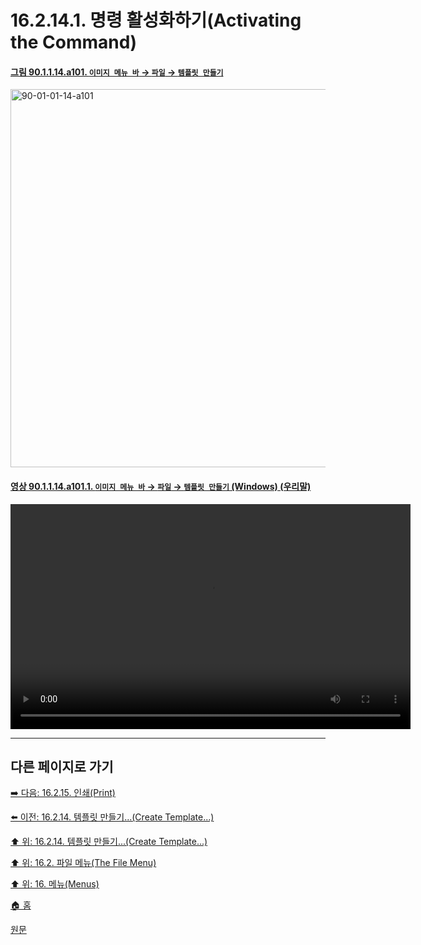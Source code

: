 # 16.2.14.1. 명령 활성화하기(Activating the Command)

<a id="90-01-01-14-a101"></a>

#### [그림 90.1.1.14.a101. `이미지 메뉴 바` → `파일` → `템플릿 만들기`](./90-01-01-14-create_template.md#90-01-01-14-a101)
<img width="980" height="605" alt="90-01-01-14-a101" src="https://github.com/user-attachments/assets/cf606c2a-6b1d-465f-96f4-9c67515fd607" />

<a id="90-01-01-14-a101-01"></a>

#### [영상 90.1.1.14.a101.1. `이미지 메뉴 바` → `파일` → `템플릿 만들기` (Windows) (우리말)](./90-01-01-14-create_template.md#90-01-01-14-a101-01)
<video controls="controls" width="640" height="360" src="https://github.com/user-attachments/assets/a425ae1f-6749-43b4-9f22-1c4705579888"></video>

***

## 다른 페이지로 가기

[➡️ 다음: 16.2.15. 인쇄(Print)](./16-02-15-00-print.md)

[⬅️ 이전: 16.2.14. 템플릿 만들기...(Create Template...)](./16-02-14-00-create-template.md)

[⬆️ 위: 16.2.14. 템플릿 만들기...(Create Template...)](./16-02-14-00-create-template.md)

[⬆️ 위: 16.2. 파일 메뉴(The File Menu)](./16-02-00-the-file-menu.md)

[⬆️ 위: 16. 메뉴(Menus)](./16-00-menus.md)

[🏠 홈](./00-home.md)

[원문](https://docs.gimp.org/2.10/ko/gimp-file-create-template.html#idm23288)